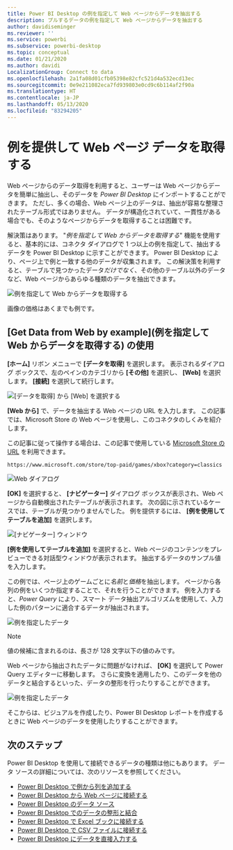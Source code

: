 ```yaml
---
title: Power BI Desktop の例を指定して Web ページからデータを抽出する
description: プルするデータの例を指定して Web ページからデータを抽出する
author: davidiseminger
ms.reviewer: ''
ms.service: powerbi
ms.subservice: powerbi-desktop
ms.topic: conceptual
ms.date: 01/21/2020
ms.author: davidi
LocalizationGroup: Connect to data
ms.openlocfilehash: 2a1fa08d01cfb05398e82cfc521d4a532ecd13ec
ms.sourcegitcommit: 0e9e211082eca7fd939803e0cd9c6b114af2f90a
ms.translationtype: HT
ms.contentlocale: ja-JP
ms.lasthandoff: 05/13/2020
ms.locfileid: "83294205"
---
```

# <a name="get-webpage-data-by-providing-examples"></a>例を提供して Web ページ データを取得する

Web ページからのデータ取得を利用すると、ユーザーは Web ページからデータを簡単に抽出し、そのデータを *Power BI Desktop* にインポートすることができます。 ただし、多くの場合、Web ページ上のデータは、抽出が容易な整理されたテーブル形式ではありません。 データが構造化されていて、一貫性がある場合でも、そのようなページからデータを取得することは困難です。

解決策はあります。 "*例を指定して Web からデータを取得する*" 機能を使用すると、基本的には、コネクタ ダイアログで 1 つ以上の例を指定して、抽出するデータを Power BI Desktop に示すことができます。 Power BI Desktop により、ページ上で例と一致する他のデータが収集されます。 この解決策を利用すると、テーブルで見つかったデータ*だけでなく*、その他のテーブル以外のデータなど、Web ページからあらゆる種類のデータを抽出できます。

![例を指定して Web からデータを取得する](media/desktop-connect-to-web-by-example/web-by-example_01.png)

画像の価格はあくまでも例です。

## <a name="using-get-data-from-web-by-example"></a>[Get Data from Web by example]\(例を指定して Web からデータを取得する\) の使用

**[ホーム]** リボン メニューで **[データを取得]** を選択します。 表示されるダイアログ ボックスで、左のペインのカテゴリから **[その他]** を選択し、 **[Web]** を選択します。 **[接続]** を選択して続行します。

![[データを取得] から [Web] を選択する](media/desktop-connect-to-web-by-example/web-by-example_03.png)

**[Web から]** で、データを抽出する Web ページの URL を入力します。 この記事では、Microsoft Store の Web ページを使用し、このコネクタのしくみを紹介します。

この記事に従って操作する場合は、この記事で使用している [Microsoft Store の URL](https://www.microsoft.com/store/top-paid/games/xbox?category=classics) を利用できます。

    https://www.microsoft.com/store/top-paid/games/xbox?category=classics

![Web ダイアログ](media/desktop-connect-to-web-by-example/web-by-example_04.png)

**[OK]** を選択すると、 **[ナビゲーター]** ダイアログ ボックスが表示され、Web ページから自動検出されたテーブルが表示されます。 次の図に示されているケースでは、テーブルが見つかりませんでした。 例を提供するには、 **[例を使用してテーブルを追加]** を選択します。

![[ナビゲーター] ウィンドウ](media/desktop-connect-to-web-by-example/web-by-example_05.png)

**[例を使用してテーブルを追加]** を選択すると、Web ページのコンテンツをプレビューできる対話型ウィンドウが表示されます。 抽出するデータのサンプル値を入力します。

この例では、ページ上のゲームごとに*名前*と*価格*を抽出します。 ページから各列の例をいくつか指定することで、それを行うことができます。 例を入力すると、*Power Query* により、スマート データ抽出アルゴリズムを使用して、入力した例のパターンに適合するデータが抽出されます。

![例を指定したデータ](media/desktop-connect-to-web-by-example/web-by-example_06.png)

> [!NOTE]
> 値の候補に含まれるのは、長さが 128 文字以下の値のみです。

Web ページから抽出されたデータに問題がなければ、 **[OK]** を選択して Power Query エディターに移動します。 さらに変換を適用したり、このデータを他のデータと結合するといった、データの整形を行ったりすることができます。

![例を指定したデータ](media/desktop-connect-to-web-by-example/web-by-example_07.png)

そこからは、ビジュアルを作成したり、Power BI Desktop レポートを作成するときに Web ページのデータを使用したりすることができます。

## <a name="next-steps"></a>次のステップ

Power BI Desktop を使用して接続できるデータの種類は他にもあります。 データ ソースの詳細については、次のリソースを参照してください。

* [Power BI Desktop で例から列を追加する](../create-reports/desktop-add-column-from-example.md)
* [Power BI Desktop から Web ページに接続する](desktop-connect-to-web.md)
* [Power BI Desktop のデータ ソース](desktop-data-sources.md)
* [Power BI Desktop でのデータの整形と結合](desktop-shape-and-combine-data.md)
* [Power BI Desktop で Excel ブックに接続する](desktop-connect-excel.md)
* [Power BI Desktop で CSV ファイルに接続する](desktop-connect-csv.md)
* [Power BI Desktop にデータを直接入力する](desktop-enter-data-directly-into-desktop.md)
